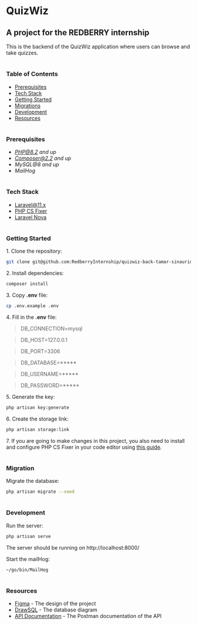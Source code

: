 # QuizWiz
## A project for the REDBERRY internship

This is the backend of the QuizWiz application where users can browse and take quizzes.

#
### Table of Contents
* [Prerequisites](#prerequisites)
* [Tech Stack](#tech-stack)
* [Getting Started](#getting-started)
* [Migrations](#migration)
* [Development](#development)
* [Resources](#resources)

#
### Prerequisites

* *PHP@8.2 and up*
* *Composer@2.2 and up*
* *MySQL@8 and up*
* *MailHog*

#
### Tech Stack

* [Laravel@11.x](https://laravel.com/docs/11.x)
* [PHP CS Fixer](https://cs.symfony.com/)
* [Laravel Nova](https://nova.laravel.com/)

#
### Getting Started

1\. Clone the repository:
```sh
git clone git@github.com:RedberryInternship/quizwiz-back-tamar-sinauridze.git
```

2\. Install dependencies:
```sh
composer install
```

3\. Copy **.env** file:
```sh
cp .env.example .env
```

4\. Fill in the **.env** file:

>DB_CONNECTION=mysql

>DB_HOST=127.0.0.1

>DB_PORT=3306

>DB_DATABASE=*****

>DB_USERNAME=*****

>DB_PASSWORD=*****

5\. Generate the key:
```sh
php artisan key:generate
```

6\. Create the storage link:
```sh
php artisan storage:link
```

7\. If you are going to make changes in this project, you also need to install and configure PHP CS Fixer in your code editor using [this guide](https://redberry.gitbook.io/resources/laravel/php-is-linteri#id-4890).

#
### Migration

Migrate the database:
```sh
php artisan migrate --seed
```

#
### Development

Run the server:

```sh
php artisan serve
```
The server should be running on http://localhost:8000/

Start the mailHog:
```sh
~/go/bin/MailHog
```

#
### Resources
* [Figma](https://www.figma.com/file/QTWoxa2OYVayZ04WJ0ZZ9k/QuizWiz?type=design&node-id=1238-2202&mode=design&t=UX8IDJLhO3p8kb2k-0) - The design of the project
* [DrawSQL](https://drawsql.app/teams/sin165s-team/diagrams/redberry-quizwiz) - The database diagram
* [API Documentation](https://documenter.getpostman.com/view/23797534/2sA3JT1xKf) - The Postman documentation of the API
